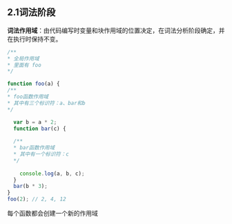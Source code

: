 ## 2.1词法阶段

**词法作用域**：由代码编写时变量和块作用域的位置决定，在词法分析阶段确定，并在执行时保持不变。

```js
/**
* 全局作用域
* 里面有 foo
*/ 

function foo(a) {
/**
* foo函数作用域
* 其中有三个标识符：a、bar和b
*/

  var b = a * 2;
  function bar(c) {
  
  /**
  * bar函数作用域
  * 其中有一个标识符：c
  */
  
    console.log(a, b, c);
  }
  bar(b * 3);
} 
foo(2); // 2, 4, 12
```

每个函数都会创建一个新的作用域
